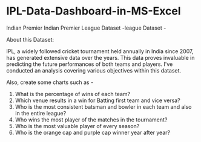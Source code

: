 
# IPL-Data-Dashboard-in-MS-Excel


Indian Premier Indian Premier League Dataset -league Dataset -


About this Dataset:

IPL, a widely followed cricket tournament held annually in India since 2007, has generated extensive data over the years. 
This data proves invaluable in predicting the future performances of both teams and players. I've conducted an analysis covering various objectives within this dataset.

Also, create some charts such as -

  1. What is the percentage of wins of each team?
  2. Which venue results in a win for Batting first team and vice versa?
  3. Who is the most consistent batsman and bowler in each team and also in the entire league?
  4. Who wins the most player of the matches in the tournament?
  5. Who is the most valuable player of every season?
  6. Who is the orange cap and purple cap winner year after year?


